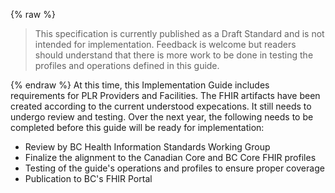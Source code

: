 {% raw %}
<blockquote class="stu-note">
<p>
This specification is currently published as a Draft Standard and is not intended for implementation.  Feedback is welcome but readers should understand that there is more work to be done in testing the profiles and operations defined in this guide.
</p>
</blockquote>
{% endraw %}
At this time, this Implementation Guide includes requirements for PLR Providers and Facilities.  The FHIR artifacts have been created according to the current understood expecations.  It still needs to undergo review and testing.  Over the next year, the following needs to be completed before this guide will be ready for implementation:

* Review by BC Health Information Standards Working Group
* Finalize the alignment to the Canadian Core and BC Core FHIR profiles
* Testing of the guide's operations and profiles to ensure proper coverage
* Publication to BC's FHIR Portal
